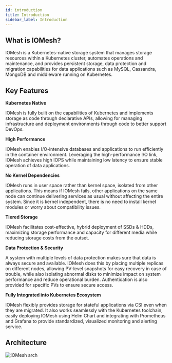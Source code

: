```yaml
---
id: introduction
title: Introduction 
sidebar_label: Introduction
---
```


## What is IOMesh?

IOMesh is a Kubernetes-native storage system that manages storage resources within a Kubernetes cluster, automates operations and maintenance, and provides persistent storage, data protection and migration capabilities for data applications such as MySQL, Cassandra, MongoDB and middleware running on Kubernetes.

## Key Features 

**Kubernetes Native**

IOMesh is fully built on the capabilities of Kubernetes and implements storage as code through declarative APIs, allowing for managing infrastructure and deployment environments through code to better support DevOps.

**High Performance** 

IOMesh enables I/O-intensive databases and applications to run efficiently in the container environment. Leveraging the high-performance I/O link, IOMesh achieves high IOPS while maintaining low latency to ensure stable operation of data applications.

**No Kernel Dependencies** 
   
IOMesh runs in user space rather than kernel space, isolated from other applications. This means if IOMesh fails, other applications on the same node can continue delivering services as usual without affecting the entire system. Since it is kernel independent, there is no need to install kernel modules or worry about compatibility issues.

**Tiered Storage**

IOMesh facilitates cost-effective, hybrid deployment of SSDs & HDDs, maximizing storage performance and capacity for different media while reducing storage costs from the outset.

**Data Protection & Security**

A system with multiple levels of data protection makes sure that data is always secure and available. IOMesh does this by placing multiple replicas on different nodes, allowing PV-level snapshots for easy recovery in case of trouble, while also isolating abnormal disks to minimize impact on system performance and reduce operational burden. Authentication is also provided for specific PVs to ensure secure access.

**Fully Integrated into Kubernetes Ecosystem**

IOMesh flexibly provides storage for stateful applications via CSI even when they are migrated. It also works seamlessly with the Kubernetes toolchain, easily deploying IOMesh using Helm Chart and integrating with Prometheus and Grafana to provide standardized, visualized monitoring and alerting service.

## Architecture
![IOMesh arch](https://user-images.githubusercontent.com/78140947/122766241-e2352c00-d2d3-11eb-9630-bb5b428c3178.png)
